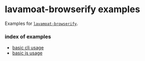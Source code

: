 # lavamoat-browserify examples

Examples for [`lavamoat-browserify`](https://github.com/lavamoat/lavamoat-browserify).

### index of examples

- [basic cli usage](https://github.com/LavaMoat/lavamoat-browserify-examples/tree/master/00-simple-cli)
- [basic js usage](https://github.com/LavaMoat/lavamoat-browserify-examples/tree/master/01-simple-js)
